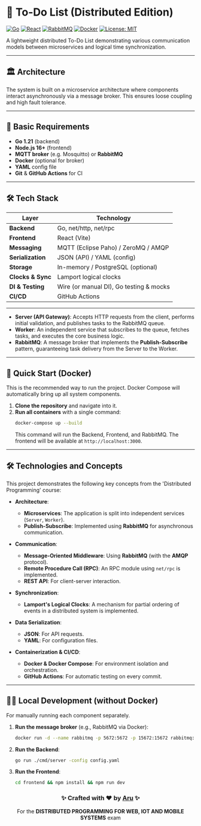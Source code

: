# 🚀 To-Do List (Distributed Edition)

[![Go](https://img.shields.io/badge/Go-1.21-blue?logo=go)](https://golang.org/)
[![React](https://img.shields.io/badge/React-18-blue?logo=react)](https://reactjs.org/)
[![RabbitMQ](https://img.shields.io/badge/RabbitMQ-✓-red?logo=rabbitmq)](https://www.rabbitmq.com/)
[![Docker](https://img.shields.io/badge/Docker-✓-blue?logo=docker)](https://www.docker.com/)
[![License: MIT](https://img.shields.io/badge/License-MIT-green)](https://opensource.org/licenses/MIT)

A lightweight distributed To-Do List demonstrating various communication models between microservices and logical time synchronization.

---

## 🏛️ Architecture

The system is built on a microservice architecture where components interact asynchronously via a message broker. This ensures loose coupling and high fault tolerance.

---

## 🎯 Basic Requirements  
- **Go 1.21** (backend)  
- **Node.js 16+** (frontend)  
- **MQTT broker** (e.g. Mosquitto) or **RabbitMQ**  
- **Docker** (optional for broker)  
- **YAML** config file  
- **Git** & **GitHub Actions** for CI  

---

## 🛠️ Tech Stack  

| Layer               | Technology                               |
|---------------------|------------------------------------------|
| **Backend**         | Go, net/http, net/rpc                    |
| **Frontend**        | React (Vite)                             |
| **Messaging**       | MQTT (Eclipse Paho) / ZeroMQ / AMQP      |
| **Serialization**   | JSON (API) / YAML (config)              |
| **Storage**         | In-memory / PostgreSQL (optional)        |
| **Clocks & Sync**   | Lamport logical clocks                   |
| **DI & Testing**    | Wire (or manual DI), Go testing & mocks  |
| **CI/CD**           | GitHub Actions                           |

---

* **Server (API Gateway)**: Accepts HTTP requests from the client, performs initial validation, and publishes tasks to the RabbitMQ queue.
* **Worker**: An independent service that subscribes to the queue, fetches tasks, and executes the core business logic.
* **RabbitMQ**: A message broker that implements the **Publish-Subscribe** pattern, guaranteeing task delivery from the Server to the Worker.

---

## 🚀 Quick Start (Docker)

This is the recommended way to run the project. Docker Compose will automatically bring up all system components.

1.  **Clone the repository** and navigate into it.
2.  **Run all containers** with a single command:
    ```bash
    docker-compose up --build
    ```
    This command will run the Backend, Frontend, and RabbitMQ. The frontend will be available at `http://localhost:3000`.

---

## 🛠️ Technologies and Concepts

This project demonstrates the following key concepts from the 'Distributed Programming' course:

* **Architecture**:
    * **Microservices**: The application is split into independent services (`Server`, `Worker`).
    * **Publish-Subscribe**: Implemented using **RabbitMQ** for asynchronous communication.

* **Communication**:
    * **Message-Oriented Middleware**: Using **RabbitMQ** (with the **AMQP** protocol).
    * **Remote Procedure Call (RPC)**: An RPC module using `net/rpc` is implemented.
    * **REST API**: For client-server interaction.

* **Synchronization**:
    * **Lamport's Logical Clocks**: A mechanism for partial ordering of events in a distributed system is implemented.

* **Data Serialization**:
    * **JSON**: For API requests.
    * **YAML**: For configuration files.

* **Containerization & CI/CD**:
    * **Docker & Docker Compose**: For environment isolation and orchestration.
    * **GitHub Actions**: For automatic testing on every commit.

---

## 👨‍💻 Local Development (without Docker)

For manually running each component separately.

1.  **Run the message broker** (e.g., RabbitMQ via Docker):
    ```bash
    docker run -d --name rabbitmq -p 5672:5672 -p 15672:15672 rabbitmq:3-management
    ```
2.  **Run the Backend**:
    ```bash
    go run ./cmd/server -config config.yaml
    ```
3.  **Run the Frontend**:
    ```bash
    cd frontend && npm install && npm run dev
    ```

<div align="center">
    <h3>✨ Crafted with ❤️ by <a href="https://github.com/qoparu">Aru</a> ✨</h3>
    <p>For the <b>DISTRIBUTED PROGRAMMING FOR WEB, IOT AND MOBILE SYSTEMS</b> exam</p>
</div>
